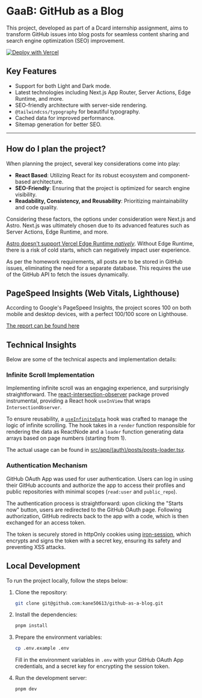 # GaaB: GitHub as a Blog

This project, developed as part of a Dcard internship assignment, aims to transform GitHub issues into blog posts for seamless content sharing and search engine optimization (SEO) improvement.

[![Deploy with Vercel](https://vercel.com/button)](https://vercel.com/new/clone?repository-url=https%3A%2F%2Fgithub.com%2Fkane50613%2Fgithub-as-a-blog)

## Key Features

- Support for both Light and Dark mode.
- Latest technologies including Next.js App Router, Server Actions, Edge Runtime, and more.
- SEO-friendly architecture with server-side rendering.
- `@tailwindcss/typography` for beautiful typography.
- Cached data for improved performance.
- Sitemap generation for better SEO.

---

## How do I plan the project?

When planning the project, several key considerations come into play:

- **React Based**: Utilizing React for its robust ecosystem and component-based architecture.
- **SEO-Friendly**: Ensuring that the project is optimized for search engine visibility.
- **Readability, Consistency, and Reusability**: Prioritizing maintainability and code quality.

Considering these factors, the options under consideration were Next.js and Astro. Next.js was ultimately chosen due to its advanced features such as Server Actions, Edge Runtime, and more.

[Astro doesn't support Vercel Edge Runtime _natively_](https://vercel.com/docs/frameworks/astro#edge-functions). Without Edge Runtime, there is a risk of cold starts, which can negatively impact user experience.

As per the homework requirements, all posts are to be stored in GitHub issues, eliminating the need for a separate database. This requires the use of the GitHub API to fetch the issues dynamically.

## PageSpeed Insights (Web Vitals, Lighthouse)

According to Google's PageSpeed Insights, the project scores 100 on both mobile and desktop devices, with a perfect 100/100 score on Lighthouse.

[The report can be found here](https://pagespeed.web.dev/analysis/https-github-as-a-blog-vercel-app/ohjuu7y1tj)

## Technical Insights

Below are some of the technical aspects and implementation details:

### Infinite Scroll Implementation

Implementing infinite scroll was an engaging experience, and surprisingly straightforward. The [react-intersection-observer](https://www.npmjs.com/package/react-intersection-observer) package proved instrumental, providing a React hook `useInView` that wraps `IntersectionObserver`.

To ensure reusability, a [`useInfiniteData`](./src/hooks/use-infinite-data.tsx) hook was crafted to manage the logic of infinite scrolling. The hook takes in a `render` function responsible for rendering the data as ReactNode and a `loader` function generating data arrays based on page numbers (starting from 1).

The actual usage can be found in [src/app/(auth)/posts/posts-loader.tsx](./src/app/(auth)/posts/posts-loader.tsx).

### Authentication Mechanism

GitHub OAuth App was used for user authentication. Users can log in using their GitHub accounts and authorize the app to access their profiles and public repositories with minimal scopes (`read:user` and `public_repo`).

The authentication process is straightforward: upon clicking the "Starts now" button, users are redirected to the GitHub OAuth page. Following authorization, GitHub redirects back to the app with a code, which is then exchanged for an access token.

The token is securely stored in httpOnly cookies using [iron-session](https://www.npmjs.com/package/iron-session), which encrypts and signs the token with a secret key, ensuring its safety and preventing XSS attacks.

## Local Development

To run the project locally, follow the steps below:

1. Clone the repository:

    ```bash
    git clone git@github.com:kane50613/github-as-a-blog.git
    ```
   
2. Install the dependencies:

    ```bash
    pnpm install
    ```
   
3. Prepare the environment variables:

    ```bash
    cp .env.example .env
    ```
   
   Fill in the environment variables in `.env` with your GitHub OAuth App credentials, and a secret key for encrypting the session token.

4. Run the development server:

    ```bash
    pnpm dev
    ```
